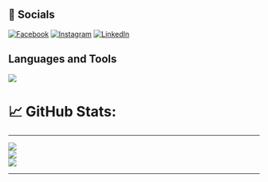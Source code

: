 ## :iphone: Socials
[![Facebook](https://img.shields.io/badge/Facebook-%231877F2.svg?logo=Facebook&logoColor=white)](https://www.facebook.com/profile.php?id=100082337747453) [![Instagram](https://img.shields.io/badge/Instagram-%23E4405F.svg?logo=Instagram&logoColor=white)](https://instagram.com/_rayen_jouini) [![LinkedIn](https://img.shields.io/badge/LinkedIn-%230077B5.svg?logo=linkedin&logoColor=white)](https://linkedin.com/in/rayencodecraft) 

## Languages and Tools

<p align="left"> <a href="https://github.com/thinkright20"><img src="https://skillicons.dev/icons?i=vscode,replit,github,mongodb,css,html,js,express,bots,nodejs"> </a> </p>


# :chart_with_upwards_trend: GitHub Stats:
---
![](https://github-readme-streak-stats.herokuapp.com/?user=Rayen-JN&theme=radical&hide_border=true)<br/>
![](https://github-readme-stats.vercel.app/api?username=Rayen-JN&theme=radical&hide_border=true&include_all_commits=true&count_private=true)<br/> 
![](https://github-readme-stats.vercel.app/api/top-langs/?username=Rayen-JN&theme=radical&hide_border=true&include_all_commits=true&count_private=true&layout=compact)

---
